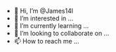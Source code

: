 - 👋 Hi, I’m @James14l
- 👀 I’m interested in ...
- 🌱 I’m currently learning ...
- 💞️ I’m looking to collaborate on ...
- 📫 How to reach me ...

<!---
James14l/James14l is a ✨ special ✨ repository because its `README.md` (this file) appears on your GitHub profile.
You can click the Preview link to take a look at your changes.
--->
